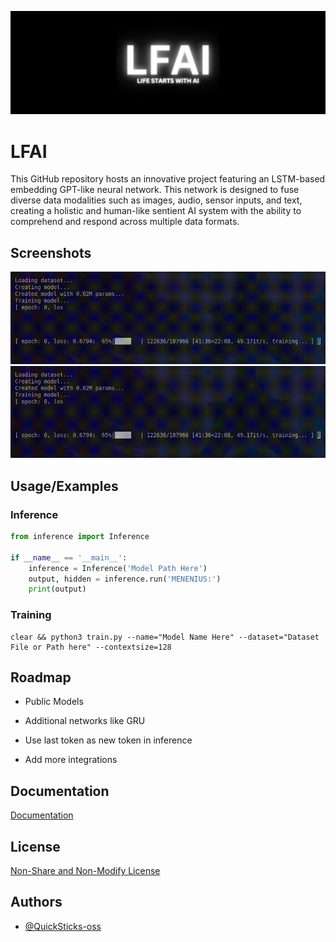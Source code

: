 
![Logo](images/banner.png)


# LFAI

This GitHub repository hosts an innovative project featuring an LSTM-based embedding GPT-like neural network. This network is designed to fuse diverse data modalities such as images, audio, sensor inputs, and text, creating a holistic and human-like sentient AI system with the ability to comprehend and respond across multiple data formats.

## Screenshots

![Training](images/training.gif)
![Inference](images/training.gif)


## Usage/Examples

### Inference
```python
from inference import Inference

if __name__ == '__main__':
    inference = Inference('Model Path Here')
    output, hidden = inference.run('MENENIUS:')
    print(output)
```
### Training
```shell
clear && python3 train.py --name="Model Name Here" --dataset="Dataset File or Path here" --contextsize=128
```

## Roadmap

- Public Models

- Additional networks like GRU

- Use last token as new token in inference

- Add more integrations


## Documentation

[Documentation](https://linktodocumentation)


## License

[Non-Share and Non-Modify License](LICENSE.MD)


## Authors

- [@QuickSticks-oss](https://github.com/Quicksticks-oss)

